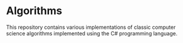 # Algorithms

This repository contains various implementations of classic computer science algorithms implemented using the C# programming language.